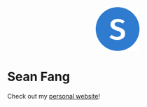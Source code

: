 <div align="center">
  <img alt="Logo" src="assets/images/favicon.png" width="100" />
</div>

# Sean Fang
Check out my [personal website](https://colordark.github.io/)!
